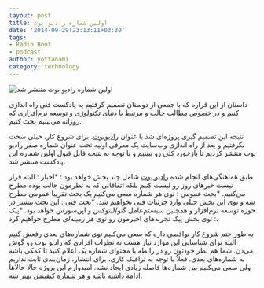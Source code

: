 ```yaml
---
layout: post
title: اولین شماره رادیو بوت
date: '2014-09-29T23:13:11+03:30'
tags:
- Radio Boot
- podcast
author: yottanami
category: technology
---
```



![اولین شماره رادیو بوت منتشر شد](https://dl.dropboxusercontent.com/u/106779105/blog/mic.jpg)


داستان از این قراره که با جمعی از دوستان تصمیم گرفتیم یه پادکست فنی راه اندازی کنیم و در خصوص مطالب جالب و مرتبط با دنیای تکنولوژی و توسعه نرم‌افزاری که روزانه می‌بینیم بحث کنیم.

نتیجه این تصمیم گیری پروژه‌ای شد با عنوان [رادیوبوت][1]. برای شروع کار، خیلی سخت نگرفتیم و بعد از راه اندازی وب‌سایت یک معرفی اولیه تحت عنوان شماره صفر رادیو بوت منتشر کردیم تا بازخورد کلی رو ببینیم و با توجه به نتیجه قابل قبول اولین شماره این پادکست منتشر شد.
 
طبق هماهنگی‌های انجام شده [رادیو بوت][1] شامل چند بخش خواهد بود : 
*اخبار : البته قرار نیست خبرهای روز رو لیست کنیم بلکه اتفاقاتی که به نظرمون جالب بوده مطرح می‌کنیم. 
*بحث عمومی : توی هر شماره سعی می‌کنیم یک بحث تقریبا عمومی مطرح شه و توی این بخش خیلی وارد جزئیات فنی نخواهیم شد.
*بحث فنی : این بحث بیشتر در حوزه توسعه نرم‌افزار و همچنین سیستم‌عامل گنو/لینوکس و اپن‌سورس خواهد بود.
*پیک : توی بخش پیک تجربه‌های اخیرمون رو توی *هر زمینه‌ای* مطرح خواهیم کرد.


به طور حتم شروع کار نواقصی داره که سعی می‌کنیم توی شماره‌های بعدی رفعش کنیم البته برای شناسایی این موارد نیاز هست به نظرات افرادی که رادیو بوت رو گوش می‌دن.
شما هم نظر خودتون رو در رابطه با محتوای شماره یک اعلام کنید تا کمکی باشه به شماره‌های بعدی.
فعلاُ با توجه به ترافیک کاری، برای انتشار، زمان‌بندی ثابت نداریم ولی سعی می‌کنیم بین شماره‌ها فاصله زیادی ایجاد نشه. 
امیدوارم این پروژه حالا حالاها ادامه داشته باشه و هر شماره کیفیتش بهتر شه.





[1]: http://radioboot.com/